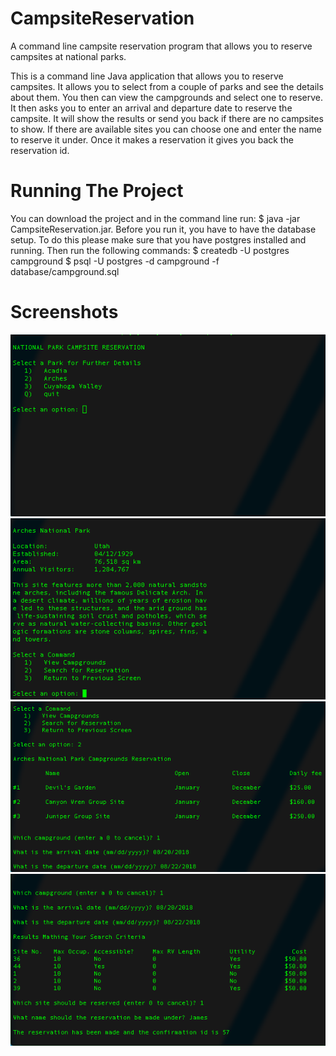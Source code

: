 # CampsiteReservation
A command line campsite reservation program that allows you to reserve campsites at national parks.

This is a command line Java application that allows you to reserve campsites. It allows you to select from a couple of parks and see the details about them. You then can view the campgrounds and select one to reserve. It then asks you to enter an arrival and departure date to reserve the campsite. It will show the results or send you back if there are no campsites to show. If there are available sites you can choose one and enter the name to reserve it under. Once it makes a reservation it gives you back the reservation id.

# Running The Project #
You can download the project and in the command line run: $ java -jar CampsiteReservation.jar.
Before you run it, you have to have the database setup. To do this please make sure that you have postgres installed and running. Then run the following commands:
$ createdb -U postgres campground
$ psql -U postgres -d campground -f database/campground.sql

# Screenshots #
![alt tag](https://github.com/jamesalandyer/CampsiteReservation/blob/master/campsitereservation-1.png)
![alt tag](https://github.com/jamesalandyer/CampsiteReservation/blob/master/campsitereservation-2.png)
![alt tag](https://github.com/jamesalandyer/CampsiteReservation/blob/master/campsitereservation-3.png)
![alt tag](https://github.com/jamesalandyer/CampsiteReservation/blob/master/campsitereservation-4.png)
